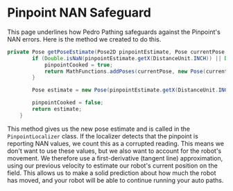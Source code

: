 # Pinpoint NAN Safeguard

This page underlines how Pedro Pathing safeguards against the Pinpoint's NAN errors. Here is the method we created to do this.

```java
private Pose getPoseEstimate(Pose2D pinpointEstimate, Pose currentPose, long deltaTime) {
        if (Double.isNaN(pinpointEstimate.getX(DistanceUnit.INCH)) || Double.isNaN(pinpointEstimate.getY(DistanceUnit.INCH)) || Double.isNaN(pinpointEstimate.getHeading(AngleUnit.RADIANS))) {
            pinpointCooked = true;
            return MathFunctions.addPoses(currentPose, new Pose(currentVelocity.getX() * deltaTime / Math.pow(10, 9), currentVelocity.getY() * deltaTime / Math.pow(10, 9), currentVelocity.getHeading() * deltaTime / Math.pow(10, 9)));
        }

        Pose estimate = new Pose(pinpointEstimate.getX(DistanceUnit.INCH), pinpointEstimate.getY(DistanceUnit.INCH), pinpointEstimate.getHeading(AngleUnit.RADIANS));

        pinpointCooked = false;
        return estimate;
    }
```

This method gives us the new pose estimate and is called in the `PinpointLocalizer` class. If the localizer detects that the pinpoint is reporting NAN values, we count this as a corrupted reading. This means we don't want to use these values, but we also want to account for the robot's movement. We therefore use a first-derivative (tangent line) approximation, using our previous velocity to estimate our robot's current position on the field. This allows us to make a solid prediction about how much the robot has moved, and your robot will be able to continue running your auto paths.